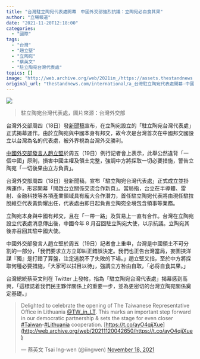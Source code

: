 ```yaml
---
title: "台灣駐立陶宛代表處開幕　中國外交部強烈抗議：立陶宛必自食其果"
author: "立場報道"
date: "2021-11-20T12:18:00"
categories:
  - "國際"
tags:
  - "台灣"
  - "趙立堅"
  - "立陶宛"
  - "蔡英文"
  - "駐立陶宛台灣代表處"
topics: []
image: "http://web.archive.org/web/2021im_/https://assets.thestandnews.com/media/photos/Background_G0vQDMU.png"
original_url: "thestandnews.com/international/a_台灣駐立陶宛代表處開幕-中國外交部強烈抗議立陶宛必自食其果"
---
```

![](http://web.archive.org/web/2021im_/https://assets.thestandnews.com/media/photos/Background_G0vQDMU.png)
> 駐立陶宛台灣代表處，圖片來源：台灣外交部

台灣外交部周四（18日）發[新聞稿](http://web.archive.org/web/20211120042650/https://www.mofa.gov.tw/News_Content.aspx?n=95&sms=73&s=96820)宣布，在立陶宛設立的「駐立陶宛台灣代表處」正式揭幕運作。由於立陶宛與中國本身有邦交，故今次是台灣首次在中國邦交國設立以台灣為名的代表處，被外界視為台灣外交勝利。

[中國外交部發言人趙立堅](http://web.archive.org/web/20211120042650/https://www.fmprc.gov.cn/web/fyrbt_673021/t1919413.shtml)於周五（19日）例行記者會上表示，此舉公然違背「一個中國」原則，損害中國主權及領土完整，強調中方將採取一切必要措施，警告立陶宛「一切後果由立方負責」。

台灣外交部周四（18日）發新聞稿，宣布「駐立陶宛台灣代表處」正式成立並掛牌運作，形容開幕「開啟台立關係交流合作新頁」。當局指，台立在半導體、雷射、金融科技等各項產業領域具有龐大合作潛力，首任駐立陶宛代表將由現任駐拉脫維亞代表黃鈞耀出任，代表處由即日起負責立陶宛全境包含領事等業務。

立陶宛本身與中國有邦交，且在「一帶一路」及貿易上一直有合作。台灣在立陶宛設立代表處消息傳出後，中國今年 8 月召回駐立陶宛大使，以示抗議。立陶宛其後亦召回其駐中國大使。

中國外交部發言人趙立堅於周五（19日）記者會上重申，台灣是中國領土不可分割的一部分，「我們要求立方立即糾正錯誤決定。我們也正告台灣當局，妄圖挾洋謀『獨』是打錯了算盤，注定逃脫不了失敗的下場。」趙立堅又指，至於中方將採取何種必要措施，「大家可以拭目以待」，強調立方咎由自取，「必将自食其果。」

台灣總統蔡英文則在 Twitter 上發帖，指為「駐立陶宛台灣代表處」揭幕感到高興，「這標誌着我們民主夥伴關係上的重要一步，並為更密切的台灣立陶宛關係奠定基礎。」

> Delighted to celebrate the opening of The Taiwanese Representative Office in Lithuania [@TW\_in\_LT](http://web.archive.org/web/20211120042650/https://twitter.com/TW_in_LT?ref_src=twsrc%5Etfw). This marks an important step forward in our democratic partnership & sets the stage for even closer [#Taiwan](http://web.archive.org/web/20211120042650/https://twitter.com/hashtag/Taiwan?src=hash&ref_src=twsrc%5Etfw)\-[#Lithuania](http://web.archive.org/web/20211120042650/https://twitter.com/hashtag/Lithuania?src=hash&ref_src=twsrc%5Etfw) cooperation. [https://t.co/ayO4qijXue](http://web.archive.org/web/20211120042650/https://t.co/ayO4qijXue)
> 
> — 蔡英文 Tsai Ing-wen (@iingwen) [November 18, 2021](http://web.archive.org/web/20211120042650/https://twitter.com/iingwen/status/1461290300857466884?ref_src=twsrc%5Etfw)